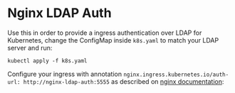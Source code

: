 # Nginx LDAP Auth

Use this in order to provide a ingress authentication over LDAP for Kubernetes, change the ConfigMap inside `k8s.yaml` to match your LDAP server and run:

    kubectl apply -f k8s.yaml

Configure your ingress with annotation `nginx.ingress.kubernetes.io/auth-url: http://nginx-ldap-auth:5555` as described on [nginx documentation](https://kubernetes.github.io/ingress-nginx/examples/auth/external-auth/):
